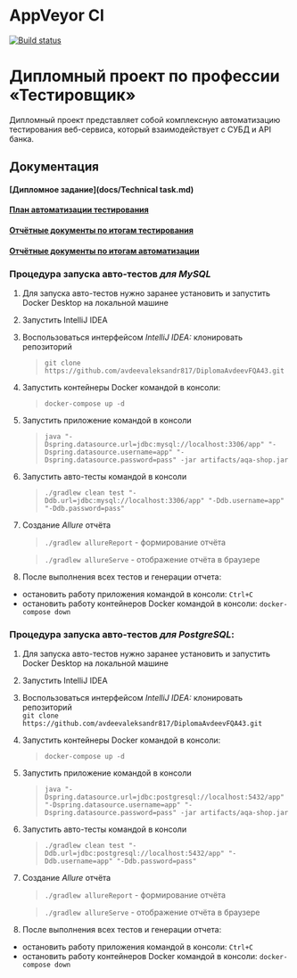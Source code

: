 # AppVeyor CI
[![Build status](https://ci.appveyor.com/api/projects/status/rb1arwycjdds83mw?svg=true)](https://ci.appveyor.com/project/avdeevaleksandr817/diplomaavdeevfqa43)

# Дипломный проект по профессии «Тестировщик»

Дипломный проект представляет собой комплексную автоматизацию тестирования веб-сервиса, который взаимодействует с СУБД и API банка.

## Документация

#### [Дипломное задание](docs/Technical task.md)

#### [План автоматизации тестирования](docs/Plan.md)

#### [Отчётные документы по итогам тестирования](docs/Report.md)

#### [Отчётные документы по итогам автоматизации](docs/Summary.md)

### Процедура запуска авто-тестов *для MySQL*
1. Для запуска авто-тестов нужно заранее установить и запустить Docker Desktop на локальной машине

2. Запустить IntelliJ IDEA

3. Воспользоваться интерфейсом *IntelliJ IDEA:* клонировать репозиторий  
   >`git clone https://github.com/avdeevaleksandr817/DiplomaAvdeevFQA43.git`

4. Запустить контейнеры Docker командой в консоли:
   >`docker-compose up -d`

5. Запустить приложение командой в консоли

   >`java "-Dspring.datasource.url=jdbc:mysql://localhost:3306/app" "-Dspring.datasource.username=app" "-Dspring.datasource.password=pass" -jar artifacts/aqa-shop.jar`

6. Запустить авто-тесты командой в консоли

   >`./gradlew clean test "-Ddb.url=jdbc:mysql://localhost:3306/app" "-Ddb.username=app" "-Ddb.password=pass"`

7. Создание *Allure* отчёта
   >`./gradlew allureReport` - формирование отчёта

   >`./gradlew allureServe` - отображение отчёта в браузере

8. После выполнения всех тестов и генерации отчета:

- остановить работу приложения командой в консоли:
  `Ctrl+C`
- остановить работу контейнеров Docker командой в консоли:
  `docker-compose down`

### Процедура запуска авто-тестов *для PostgreSQL*:
1. Для запуска авто-тестов нужно заранее установить и запустить Docker Desktop на локальной машине

2. Запустить IntelliJ IDEA

3. Воспользоваться интерфейсом *IntelliJ IDEA:* клонировать репозиторий  
   `git clone https://github.com/avdeevaleksandr817/DiplomaAvdeevFQA43.git`

4. Запустить контейнеры Docker командой в консоли:
   >`docker-compose up -d`

5. Запустить приложение командой в консоли

   >`java "-Dspring.datasource.url=jdbc:postgresql://localhost:5432/app" "-Dspring.datasource.username=app" "-Dspring.datasource.password=pass" -jar artifacts/aqa-shop.jar`

6. Запустить авто-тесты командой в консоли

   >`./gradlew clean test "-Ddb.url=jdbc:postgresql://localhost:5432/app" "-Ddb.username=app" "-Ddb.password=pass"`

7. Создание *Allure* отчёта

   >`./gradlew allureReport` - формирование отчёта

   >`./gradlew allureServe` - отображение отчёта в браузере

8. После выполнения всех тестов и генерации отчета:

- остановить работу приложения командой в консоли:
  `Ctrl+C`
- остановить работу контейнеров Docker командой в консоли:
  `docker-compose down`